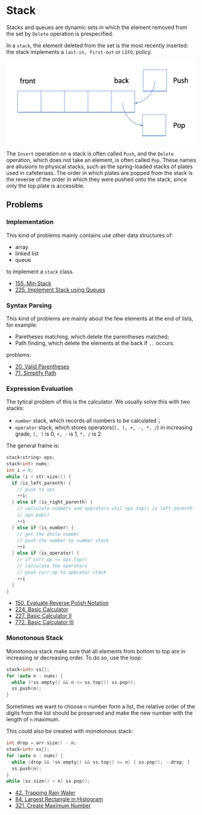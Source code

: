 # Stack

Stacks and queues are dynamic sets in which the element removed from the set by `Delete` operation is prespecified.

In a `stack`, the element deleted from the set is the most recently inserted: the stack implements a `last-in, first-out` or `LIFO`, policy.

![stack](images/stack.png)

The `Insert` operation on a stack is often called `Push`, and the `Delete` operation, which does not take an element, is often called `Pop`. These names are allusions to physical stacks, such as the spring-loaded stacks of plates used in cafeteriass. The order in which plates are popped from the stack is the reverse of the order in which they were pushed onto the stack, since only the top plate is accessible.

## Problems

### Implementation

This kind of problems mainly contains use other data structures of:

- array
- linked list
- queue

to implement a `stack` class.

- [155. Min Stack](https://leetcode-cn.com/problems/min-stack/)
- [225. Implement Stack using Queues](https://leetcode-cn.com/problems/implement-stack-using-queues/)

### Syntax Parsing
This kind of problems are mainly about the few elements at the end of lists, for example:

- Paretheses matching, which delete the parentheses matched;
- Path finding, which delete the elements at the back if `..` occurs.

problems:

- [20. Valid Parentheses](https://leetcode-cn.com/problems/valid-parentheses/)
- [71. Simplify Path](https://leetcode-cn.com/problems/simplify-path/)

### Expression Evaluation 

The tytical problem of this is the calculator. We usually solve this with two stacks:

- `number` stack, which records all numbers to be calculated；
- `operator` stack, which stores operators(`(, ), +, -, *, /`) in increasing grade, `(, )` is 0, `+, -` is 1, `*, /` is 2.

The general frame is:
```C++
stack<string> ops;
stack<int> nums;
int i = 0;
while (i < str.size()) {
  if (is_left_parenth) {
    // push to ops
    ++i;
  } else if (is_right_parenth) {
    // calculate numbers and operators util ops.top() is left parenth
    // ops.pop()
    ++i
  } else if (is_number) {
    // get the whole number
    // push the number to number stack
    ++i
  } else if (is_operator) {
    // if curr_op <= ops.top()
    // calculate the operators
    // push curr_op to operator stack
    ++i
  }
}
```

- [150. Evaluate Reverse Polish Notation](https://leetcode-cn.com/problems/evaluate-reverse-polish-notation/)
- [224. Basic Calculator](https://leetcode-cn.com/problems/basic-calculator/)
- [227. Basic Calculator II](https://leetcode-cn.com/problems/basic-calculator-ii/)
- [772. Basic Calculator III](https://leetcode-cn.com/problems/basic-calculator-iii/)

### Monotonous Stack

Monotonous stack make sure that all elements from bottom to top are in increasing or decreasing order. To do so, use the loop:

```C++
stack<int> ss{};
for (auto n : nums) {
  while (!ss.empty() && n <= ss.top()) ss.pop();
  ss.push(n);
}
```

Sometimes we want to choose `n` number form a list, the relative order of the digits from the list should be preserved and make the new number with the length of `n` maximum.

This could also be created with monotonous stack:

```C++
int drop = arr.size() - n;
stack<int> ss{};
for (auto n : nums) {
  while (drop && !ss.empty() && ss.top() <= n) { ss.pop(); --drop; }
  ss.push(n);
}
while (ss.size() > n) ss.pop();
```

- [42. Trapping Rain Water](https://leetcode-cn.com/problems/trapping-rain-water/)
- [84. Largest Rectangle in Histogram](https://leetcode-cn.com/problems/largest-rectangle-in-histogram/)
- [321. Create Maximum Number](https://leetcode-cn.com/problems/create-maximum-number/)

